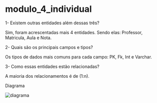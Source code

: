 # modulo_4_individual


1- Existem outras entidades além dessas três?

Sim, foram acrescentadas mais 4 entidades. Sendo elas: Professor, Matricula, Aula e Nota.

2- Quais são os principais campos e tipos?

Os tipos de dados mais comuns para cada campo: PK, Fk, Int e Varchar.

3- Como essas entidades estão relacionadas?

A maioria dos relacionamentos é de (1:n).


Diagrama

![diagrama](https://user-images.githubusercontent.com/112404985/218110932-e92fe2da-c936-4fb2-a75a-20a9c6fa5047.png)
